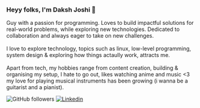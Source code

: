 ### Heyy folks, I'm Daksh Joshi 👋

Guy with a passion for programming. Loves to build impactful solutions for real-world problems, while exploring new technologies. Dedicated to collaboration and always eager to take on new challenges.
<br> <br>
I love to explore technology, topics such as linux, low-level programming, system design & exploring how things actaully work, attracts me.
<br> <br>
Apart from tech, my hobbies range from content creation, building & organising my setup, I hate to go out, likes watching anime and music <3
my love for playing musical instruments has been growing (i wanna be a guitarist and a pianist).

<!-- 👉 Explore all my projects, including those that aren't open source, on my [Bento profile](https://bento.me/).-->

![GitHub followers](https://img.shields.io/github/followers/1vnx?label=Follow&style=social)
<object>
[![Linkedin](https://img.shields.io/badge/Linkedin-blue?style=flat-square&logo=linkedin)](https://www.linkedin.com/in/dxkshjoshi/)
